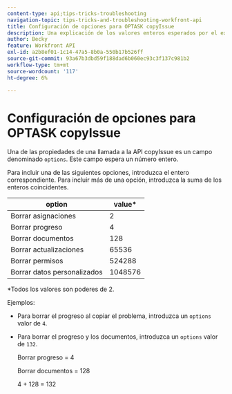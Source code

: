 ```yaml
---
content-type: api;tips-tricks-troubleshooting
navigation-topic: tips-tricks-and-troubleshooting-workfront-api
title: Configuración de opciones para OPTASK copyIssue
description: Una explicación de los valores enteros esperados por el extremo copyIssue .
author: Becky
feature: Workfront API
exl-id: a2b8ef01-1c14-47a5-8b0a-550b17b526ff
source-git-commit: 93a67b3dbd59f188dad6b060ec93c3f137c981b2
workflow-type: tm+mt
source-wordcount: '117'
ht-degree: 6%

---
```


# Configuración de opciones para OPTASK copyIssue


Una de las propiedades de una llamada a la API copyIssue es un campo denominado `options`. Este campo espera un número entero.

Para incluir una de las siguientes opciones, introduzca el entero correspondiente. Para incluir más de una opción, introduzca la suma de los enteros coincidentes.

| option | value* |
|---|---|
| Borrar asignaciones | 2 |
| Borrar progreso | 4 |
| Borrar documentos | 128 |
| Borrar actualizaciones | 65536 |
| Borrar permisos | 524288 |
| Borrar datos personalizados | 1048576 |

*Todos los valores son poderes de 2.

Ejemplos:

* Para borrar el progreso al copiar el problema, introduzca un `options` valor de `4`.

* Para borrar el progreso y los documentos, introduzca un `options` valor de `132`.

   Borrar progreso = 4

   Borrar documentos = 128

   4 + 128 = 132
